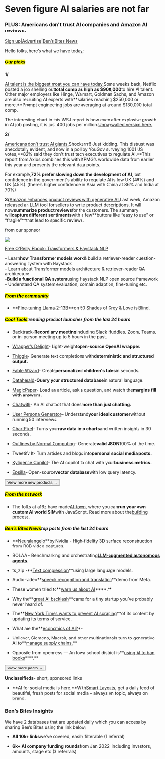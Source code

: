 # Seven figure AI salaries are not far

### PLUS: Americans don't trust AI companies and Amazon AI reviews.

[Sign up](https://www.bensbites.co/?utm_source=bensbites\&utm_medium=referral\&utm_campaign=seven-figure-ai-salaries-are-not-far)|[Advertise](https://sponsor.bensbites.co/?utm_source=bensbites\&utm_medium=referral\&utm_campaign=seven-figure-ai-salaries-are-not-far)|[Ben’s Bites News](https://news.bensbites.co/?utm_source=bensbites\&utm_medium=referral\&utm_campaign=seven-figure-ai-salaries-are-not-far)

Hello folks, here’s what we have today;

##### <mark>**Our picks**</mark>

**1/**

[AI talent is the biggest moat you can have today.](https://www.wsj.com/articles/artificial-intelligence-jobs-pay-netflix-walmart-230fc3cb?utm_source=bensbites\&utm_medium=referral\&utm_campaign=seven-figure-ai-salaries-are-not-far)Some weeks back, Netflix posted a job shelling out**total comp as high as $900,000**to hire AI talent. Other major employers like Hinge, Walmart, Goldman Sachs, and Amazon are also recruiting AI experts with\*\*salaries reaching $250,000 or more.\*\*Prompt engineering jobs are averaging at around $130,000 total comp.

The interesting chart in this WSJ report is how even after explosive growth in AI job posting, it is just 400 jobs per million.[Unpaywalled version here.](https://archive.vn/rQgNx?utm_source=bensbites\&utm_medium=referral\&utm_campaign=seven-figure-ai-salaries-are-not-far)

**2/**

[Americans don’t trust AI giants.](https://www.axios.com/2023/08/09/ai-voters-trust-government-regulation?utm_source=bensbites\&utm_medium=referral\&utm_campaign=seven-figure-ai-salaries-are-not-far)Shockerrr!! Just kidding. This distrust was anecdotally evident, and now in a poll by YouGov surveying 1001 US votes,\*\*82% said they don't trust tech executives to regulate AI.\*\*This report from Axios combines this with KPMG’s worldwide data from earlier this year and presents the relevant data points.

For example,**72% prefer slowing down the development of AI**, but confidence in the government's ability to regulate AI is low UK (49%) and UK (45%). (there’s higher confidence in Asia with China at 86% and India at 70%)

**3/**[Amazon enhances product reviews with generative AI.](https://techcrunch.com/2023/08/14/amazon-taps-generative-ai-to-enhance-product-reviews/?utm_source=bensbites\&utm_medium=referral\&utm_campaign=seven-figure-ai-salaries-are-not-far)Last week, Amazon released an LLM tool for sellers to write product descriptions. It will now**summarize product reviews**for the customers. The summary will**capture different sentiments**with a few\*\*buttons like “easy to use” or “fragile”\*\*that lead to specific reviews.

from our sponsor

![](https://media.beehiiv.com/cdn-cgi/image/fit=scale-down,format=auto,onerror=redirect,quality=80/uploads/asset/file/1438414e-6f49-44ed-a6dd-8c41b9a0af1d/Ad_logo__1_.png)

[Free O'Reilly Ebook: Transformers & Haystack NLP](https://landing.deepset.ai/natural-language-processing-with-transformers-oreilly?utm_campaign=2023%20O%27Reilly%20Ebook%20Chapter%20Sponsorship\&utm_source=bensbites\&utm_medium=email)

\- Learn**how Transformer models work**& build a retriever-reader question-answering system with Haystack\
\- Learn about Transformer models architecture & retriever-reader QA architecture\
-**Build a functional QA system**using Haystack NLP open source framework\
\- Understand QA system evaluation, domain adaption, fine-tuning etc.

##### <mark>**From the community**</mark>

- \*\*[Fine-tuning Llama-2-13B](https://www.chrissettles.com/custom-llm?utm_source=bensbites\&utm_medium=referral\&utm_campaign=seven-figure-ai-salaries-are-not-far)\*\*on 50 Shades of Grey & Love is Blind.

##### <mark>**Cool Tools**</mark>trending product launches from the last 24 hours

- [Backtrack](https://www.usebacktrack.com/?utm_source=bensbites\&utm_medium=referral\&utm_campaign=seven-figure-ai-salaries-are-not-far)-**Record any meeting**including Slack Huddles, Zoom, Teams, or in-person meeting up to 5 hours in the past.

- [Wrapper’s Delight](https://twitter.com/yoheinakajima/status/1690994947258974208?utm_source=bensbites\&utm_medium=referral\&utm_campaign=seven-figure-ai-salaries-are-not-far)- Light-weight**open-source OpenAI wrapper.**

- [Thiggle](https://thiggle.com/?utm_source=bensbites\&utm_medium=referral\&utm_campaign=seven-figure-ai-salaries-are-not-far)- Generate text completions with**deterministic and structured output.**

- [Fable Wizard](https://www.fablewizard.com/?utm_source=bensbites\&utm_medium=referral\&utm_campaign=seven-figure-ai-salaries-are-not-far)- Create**personalized children's tales**in seconds.

- [Dataherald](https://www.dataherald.com/?utm_source=bensbites\&utm_medium=referral\&utm_campaign=seven-figure-ai-salaries-are-not-far)-**Query your structured database**in natural language.

- [MagicPaper](http://magicpaper.ai/?utm_source=bensbites\&utm_medium=referral\&utm_campaign=seven-figure-ai-salaries-are-not-far)- Load an article, ask a question, and watch the**margins fill with answers.**

- [Chatwith](https://chatwith.tools/?utm_source=bensbites\&utm_medium=referral\&utm_campaign=seven-figure-ai-salaries-are-not-far)- An AI chatbot that does**more than just chatting.**

- [User Persona Generator](https://founderpal.ai/user-persona-generator?utm_source=bensbites\&utm_medium=referral\&utm_campaign=seven-figure-ai-salaries-are-not-far)– Understand**your ideal customer**without running 50 interviews.

- [ChartPixel](https://chartpixel.com/?utm_source=bensbites\&utm_medium=referral\&utm_campaign=seven-figure-ai-salaries-are-not-far)- Turns your**raw data into charts**and written insights in 30 seconds.

- [Outlines by Normal Computing](https://github.com/normal-computing/outlines?utm_source=bensbites\&utm_medium=referral\&utm_campaign=seven-figure-ai-salaries-are-not-far)- Generate**valid JSON**100% of the time.

- [Tweetify It](https://tweetify.it/?utm_source=bensbites\&utm_medium=referral\&utm_campaign=seven-figure-ai-salaries-are-not-far)- Turn articles and blogs into**personal social media posts.**

- [Kyligence Copilot](https://kyligence.io/copilot?utm_source=bensbites\&utm_medium=referral\&utm_campaign=seven-figure-ai-salaries-are-not-far)- The AI copilot to chat with your**business metrics.**

- [Epsilla](https://github.com/epsilla-cloud/vectordb?utm_source=bensbites\&utm_medium=referral\&utm_campaign=seven-figure-ai-salaries-are-not-far)- Open-source**vector database**with low query latency.

[<button>View more new products →</button>](https://news.bensbites.co/tags/show?utm_source=bensbites\&utm_medium=referral\&utm_campaign=seven-figure-ai-salaries-are-not-far)

##### <mark>**From the network**</mark>

- The folks at a16z have made[AI-town](https://github.com/a16z-infra/AI-town?utm_source=bensbites\&utm_medium=referral\&utm_campaign=seven-figure-ai-salaries-are-not-far), where you can**run your own custom AI world SIM**with JavaScript. Read more about the[building process.](https://twitter.com/stuffyokodraws/status/1691179412069445632?utm_source=bensbites\&utm_medium=referral\&utm_campaign=seven-figure-ai-salaries-are-not-far)

##### <mark>**Ben’s Bites News**</mark>top posts from the last 24 hours

- \*\*[Neuralangelo](https://research.nvidia.com/labs/dir/neuralangelo/?utm_source=bensbites\&utm_medium=referral\&utm_campaign=seven-figure-ai-salaries-are-not-far)\*\*by Nvidia - High-fidelity 3D surface reconstruction from RGB video captures.

- BOLAA - Benchmarking and orchestrating[**LLM-augmented autonomous agents**](https://huggingface.co/papers/2308.05960?utm_source=bensbites\&utm_medium=referral\&utm_campaign=seven-figure-ai-salaries-are-not-far)**.**

- ts\_zip -\*\*[Text compression](https://bellard.org/ts_server/ts_zip.html?utm_source=bensbites\&utm_medium=referral\&utm_campaign=seven-figure-ai-salaries-are-not-far)\*\*using large language models.

- Audio-video\*\*[speech recognition and translation](https://github.com/facebookresearch/muavic/tree/main/demo?utm_source=bensbites\&utm_medium=referral\&utm_campaign=seven-figure-ai-salaries-are-not-far)\*\*demo from Meta.

- These women tried to\*\*[warn us about AI](https://www.rollingstone.com/culture/culture-features/women-warnings-ai-danger-risk-before-chatgpt-1234804367/?utm_source=bensbites\&utm_medium=referral\&utm_campaign=seven-figure-ai-salaries-are-not-far)\*\*\*\*.\*\*

- Why the\*\*[great AI backlash](https://www.wired.com/story/prosecraft-backlash-writers-ai/?utm_source=bensbites\&utm_medium=referral\&utm_campaign=seven-figure-ai-salaries-are-not-far)\*\*came for a tiny startup you’ve probably never heard of.

- The\*\*[New York Times wants to prevent AI scraping](https://www.adweek.com/media/the-new-york-times-updates-terms-of-service-to-prevent-ai-scraping-its-content/?utm_source=bensbites\&utm_medium=referral\&utm_campaign=seven-figure-ai-salaries-are-not-far)\*\*of its content by updating its terms of service.

- What are the\*\*[economics of AI?](https://garymarcus.substack.com/p/what-exactly-are-the-economics-of?utm_source=bensbites\&utm_medium=referral\&utm_campaign=seven-figure-ai-salaries-are-not-far)\*\*

- Unilever, Siemens, Maersk, and other multinationals turn to generative AI to\*\*[manage supply chains.](https://www.ft.com/content/b7fafed2-9d00-49b0-a281-c1002b139865?utm_source=bensbites\&utm_medium=referral\&utm_campaign=seven-figure-ai-salaries-are-not-far)\*\*

- Opposite from openness — An Iowa school district is\*\*[using AI to ban books](https://www.engadget.com/mason-city-iowa-school-district-ai-book-ban-censorship-202541565.html?utm_source=bensbites\&utm_medium=referral\&utm_campaign=seven-figure-ai-salaries-are-not-far)\*\*\*\*.\*\*

[<button>View more posts →</button>](https://news.bensbites.co/tags/news/trending?utm_source=bensbites\&utm_medium=referral\&utm_campaign=seven-figure-ai-salaries-are-not-far)

**Unclassifieds**- short, sponsored links

- \*\*AI for social media is here.\*\*With[Smart Layouts](https://designstripe.com/layouts?utm_source=bensbites\&utm_medium=referral\&utm_campaign=seven-figure-ai-salaries-are-not-far), get a daily feed of beautiful, fresh posts for social media – always on topic, always on brand.

### Ben’s Bites Insights

We have 2 databases that are updated daily which you can access by sharing Ben’s Bites using the link below;

- **All 10k+ links**we’ve covered, easily filterable (1 referral)

- **6k+ AI company funding rounds**from Jan 2022, including investors, amounts, stage etc (3 referrals)
